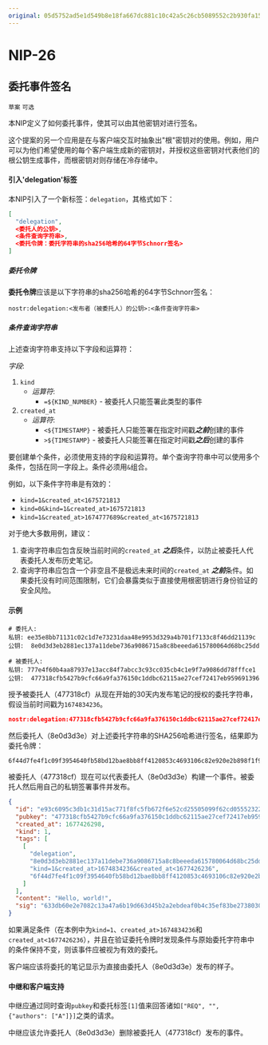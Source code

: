 ```yaml
---
original: 05d5752ad5e1d549b8e18fa667dc881c10c42a5c26cb5089552c2b930fa15c4b
---
```


NIP-26
=======

委托事件签名
-----

`草案` `可选`

本NIP定义了如何委托事件，使其可以由其他密钥对进行签名。

这个提案的另一个应用是在与客户端交互时抽象出"根"密钥对的使用。例如，用户可以为他们希望使用的每个客户端生成新的密钥对，并授权这些密钥对代表他们的根公钥生成事件，而根密钥对则存储在冷存储中。

#### 引入'delegation'标签

本NIP引入了一个新标签：`delegation`，其格式如下：

```json
[
  "delegation",
  <委托人的公钥>,
  <条件查询字符串>,
  <委托令牌：委托字符串的sha256哈希的64字节Schnorr签名>
]
```

##### 委托令牌

**委托令牌**应该是以下字符串的sha256哈希的64字节Schnorr签名：

```
nostr:delegation:<发布者（被委托人）的公钥>:<条件查询字符串>
```

##### 条件查询字符串

上述查询字符串支持以下字段和运算符：

*字段*:
1. `kind`
   -  *运算符*:
      -  `=${KIND_NUMBER}` - 被委托人只能签署此类型的事件
2. `created_at`
   -  *运算符*:
      -  `<${TIMESTAMP}` - 被委托人只能签署在指定时间戳***之前***创建的事件
      -  `>${TIMESTAMP}` - 被委托人只能签署在指定时间戳***之后***创建的事件

要创建单个条件，必须使用支持的字段和运算符。单个查询字符串中可以使用多个条件，包括在同一字段上。条件必须用`&`组合。

例如，以下条件字符串是有效的：

- `kind=1&created_at<1675721813`
- `kind=0&kind=1&created_at>1675721813`
- `kind=1&created_at>1674777689&created_at<1675721813`

对于绝大多数用例，建议：
1. 查询字符串应包含反映当前时间的`created_at` ***之后***条件，以防止被委托人代表委托人发布历史笔记。
2. 查询字符串应包含一个非空且不是极远未来时间的`created_at` ***之前***条件。如果委托没有时间范围限制，它们会暴露类似于直接使用根密钥进行身份验证的安全风险。

#### 示例

```
# 委托人:
私钥: ee35e8bb71131c02c1d7e73231daa48e9953d329a4b701f7133c8f46dd21139c
公钥:  8e0d3d3eb2881ec137a11debe736a9086715a8c8beeeda615780064d68bc25dd

# 被委托人:
私钥: 777e4f60b4aa87937e13acc84f7abcc3c93cc035cb4c1e9f7a9086dd78fffce1
公钥:  477318cfb5427b9cfc66a9fa376150c1ddbc62115ae27cef72417eb959691396
```

授予被委托人（477318cf）从现在开始的30天内发布笔记的授权的委托字符串，假设当前时间戳为`1674834236`。
```json
nostr:delegation:477318cfb5427b9cfc66a9fa376150c1ddbc62115ae27cef72417eb959691396:kind=1&created_at>1674834236&created_at<1677426236
```

然后委托人（8e0d3d3e）对上述委托字符串的SHA256哈希进行签名，结果即为委托令牌：
```
6f44d7fe4f1c09f3954640fb58bd12bae8bb8ff4120853c4693106c82e920e2b898f1f9ba9bd65449a987c39c0423426ab7b53910c0c6abfb41b30bc16e5f524
```

被委托人（477318cf）现在可以代表委托人（8e0d3d3e）构建一个事件。被委托人然后用自己的私钥签署事件并发布。
```json
{
  "id": "e93c6095c3db1c31d15ac771f8fc5fb672f6e52cd25505099f62cd055523224f",
  "pubkey": "477318cfb5427b9cfc66a9fa376150c1ddbc62115ae27cef72417eb959691396",
  "created_at": 1677426298,
  "kind": 1,
  "tags": [
    [
      "delegation",
      "8e0d3d3eb2881ec137a11debe736a9086715a8c8beeeda615780064d68bc25dd",
      "kind=1&created_at>1674834236&created_at<1677426236",
      "6f44d7fe4f1c09f3954640fb58bd12bae8bb8ff4120853c4693106c82e920e2b898f1f9ba9bd65449a987c39c0423426ab7b53910c0c6abfb41b30bc16e5f524"
    ]
  ],
  "content": "Hello, world!",
  "sig": "633db60e2e7082c13a47a6b19d663d45b2a2ebdeaf0b4c35ef83be2738030c54fc7fd56d139652937cdca875ee61b51904a1d0d0588a6acd6168d7be2909d693"
}
```

如果满足条件（在本例中为`kind=1`、`created_at>1674834236`和`created_at<1677426236`），并且在验证委托令牌时发现条件与原始委托字符串中的条件保持不变，则该事件应被视为有效的委托。

客户端应该将委托的笔记显示为直接由委托人（8e0d3d3e）发布的样子。

#### 中继和客户端支持

中继应通过同时查询`pubkey`和委托标签`[1]`值来回答诸如`["REQ", "", {"authors": ["A"]}]`之类的请求。

中继应该允许委托人（8e0d3d3e）删除被委托人（477318cf）发布的事件。